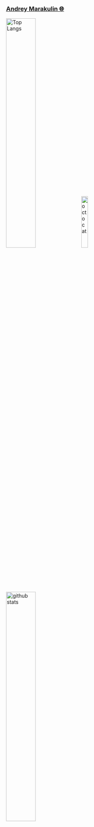 ### [Andrey Marakulin 🌐](https://cv.annndruha.space/)

<p align="left">
  <img alt="Top Langs" width=40% src="https://github-readme-stats.vercel.app/api/top-langs/?username=Annndruha&layout=compact" />
  <img alt="octocat" width=19% src="https://user-images.githubusercontent.com/5713670/87202985-820dcb80-c2b6-11ea-9f56-7ec461c497c3.gif"/>
  <img alt="github stats" width=40% src="https://github-readme-stats.vercel.app/api?username=Annndruha&show_icons=true" />
</p>
